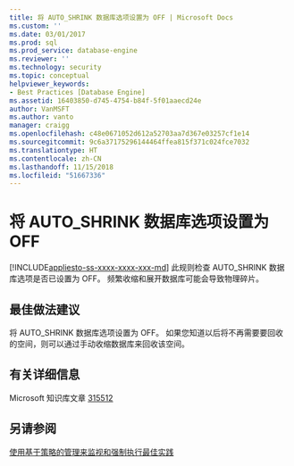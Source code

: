 ```yaml
---
title: 将 AUTO_SHRINK 数据库选项设置为 OFF | Microsoft Docs
ms.custom: ''
ms.date: 03/01/2017
ms.prod: sql
ms.prod_service: database-engine
ms.reviewer: ''
ms.technology: security
ms.topic: conceptual
helpviewer_keywords:
- Best Practices [Database Engine]
ms.assetid: 16403850-d745-4754-b84f-5f01aaecd24e
author: VanMSFT
ms.author: vanto
manager: craigg
ms.openlocfilehash: c48e0671052d612a52703aa7d367e03257cf1e14
ms.sourcegitcommit: 9c6a37175296144464ffea815f371c024fce7032
ms.translationtype: HT
ms.contentlocale: zh-CN
ms.lasthandoff: 11/15/2018
ms.locfileid: "51667336"
---
```

# <a name="set-the-autoshrink-database-option-to-off"></a>将 AUTO_SHRINK 数据库选项设置为 OFF
[!INCLUDE[appliesto-ss-xxxx-xxxx-xxx-md](../../includes/appliesto-ss-xxxx-xxxx-xxx-md.md)]
  此规则检查 AUTO_SHRINK 数据库选项是否已设置为 OFF。 频繁收缩和展开数据库可能会导致物理碎片。  
  
## <a name="best-practices-recommendations"></a>最佳做法建议  
 将 AUTO_SHRINK 数据库选项设置为 OFF。 如果您知道以后将不再需要要回收的空间，则可以通过手动收缩数据库来回收该空间。  
  
## <a name="for-more-information"></a>有关详细信息  
 Microsoft 知识库文章 [315512](https://go.microsoft.com/fwlink/?linkid=117750)  
  
## <a name="see-also"></a>另请参阅  
 [使用基于策略的管理来监视和强制执行最佳实践](../../relational-databases/policy-based-management/monitor-and-enforce-best-practices-by-using-policy-based-management.md)  
  
  
